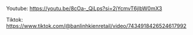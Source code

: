 Youtube: https://youtu.be/8cOa-_QiLps?si=2jYcmvT6jlbW0mX3

Tiktok: https://www.tiktok.com/@banlinhkienretail/video/7434918426524617992
